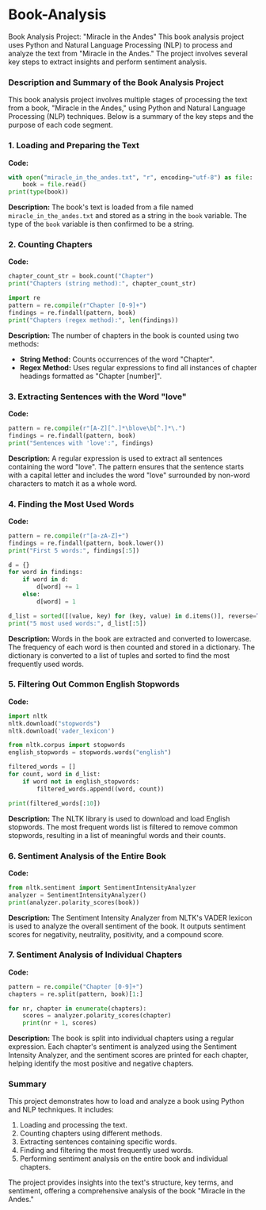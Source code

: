 # Book-Analysis
Book Analysis Project: "Miracle in the Andes" This book analysis project uses Python and Natural Language Processing (NLP) to process and analyze the text from "Miracle in the Andes." The project involves several key steps to extract insights and perform sentiment analysis.
### Description and Summary of the Book Analysis Project

This book analysis project involves multiple stages of processing the text from a book, "Miracle in the Andes," using Python and Natural Language Processing (NLP) techniques. Below is a summary of the key steps and the purpose of each code segment.

### 1. Loading and Preparing the Text

**Code:**
```python
with open("miracle_in_the_andes.txt", "r", encoding="utf-8") as file:
    book = file.read()
print(type(book))
```

**Description:**
The book's text is loaded from a file named `miracle_in_the_andes.txt` and stored as a string in the `book` variable. The type of the `book` variable is then confirmed to be a string.

### 2. Counting Chapters

**Code:**
```python
chapter_count_str = book.count("Chapter")
print("Chapters (string method):", chapter_count_str)

import re
pattern = re.compile(r"Chapter [0-9]+")
findings = re.findall(pattern, book)
print("Chapters (regex method):", len(findings))
```

**Description:**
The number of chapters in the book is counted using two methods:
- **String Method:** Counts occurrences of the word "Chapter".
- **Regex Method:** Uses regular expressions to find all instances of chapter headings formatted as "Chapter [number]".

### 3. Extracting Sentences with the Word "love"

**Code:**
```python
pattern = re.compile(r"[A-Z][^.]*\blove\b[^.]*\.")
findings = re.findall(pattern, book)
print("Sentences with 'love':", findings)
```

**Description:**
A regular expression is used to extract all sentences containing the word "love". The pattern ensures that the sentence starts with a capital letter and includes the word "love" surrounded by non-word characters to match it as a whole word.

### 4. Finding the Most Used Words

**Code:**
```python
pattern = re.compile(r"[a-zA-Z]+")
findings = re.findall(pattern, book.lower())
print("First 5 words:", findings[:5])

d = {}
for word in findings:
    if word in d:
        d[word] += 1
    else:
        d[word] = 1

d_list = sorted([(value, key) for (key, value) in d.items()], reverse=True)
print("5 most used words:", d_list[:5])
```

**Description:**
Words in the book are extracted and converted to lowercase. The frequency of each word is then counted and stored in a dictionary. The dictionary is converted to a list of tuples and sorted to find the most frequently used words.

### 5. Filtering Out Common English Stopwords

**Code:**
```python
import nltk
nltk.download("stopwords")
nltk.download('vader_lexicon')

from nltk.corpus import stopwords
english_stopwords = stopwords.words("english")

filtered_words = []
for count, word in d_list:
    if word not in english_stopwords:
        filtered_words.append((word, count))

print(filtered_words[:10])
```

**Description:**
The NLTK library is used to download and load English stopwords. The most frequent words list is filtered to remove common stopwords, resulting in a list of meaningful words and their counts.

### 6. Sentiment Analysis of the Entire Book

**Code:**
```python
from nltk.sentiment import SentimentIntensityAnalyzer
analyzer = SentimentIntensityAnalyzer()
print(analyzer.polarity_scores(book))
```

**Description:**
The Sentiment Intensity Analyzer from NLTK's VADER lexicon is used to analyze the overall sentiment of the book. It outputs sentiment scores for negativity, neutrality, positivity, and a compound score.

### 7. Sentiment Analysis of Individual Chapters

**Code:**
```python
pattern = re.compile("Chapter [0-9]+")
chapters = re.split(pattern, book)[1:]

for nr, chapter in enumerate(chapters):
    scores = analyzer.polarity_scores(chapter)
    print(nr + 1, scores)
```

**Description:**
The book is split into individual chapters using a regular expression. Each chapter's sentiment is analyzed using the Sentiment Intensity Analyzer, and the sentiment scores are printed for each chapter, helping identify the most positive and negative chapters.

### Summary

This project demonstrates how to load and analyze a book using Python and NLP techniques. It includes:
1. Loading and processing the text.
2. Counting chapters using different methods.
3. Extracting sentences containing specific words.
4. Finding and filtering the most frequently used words.
5. Performing sentiment analysis on the entire book and individual chapters.

The project provides insights into the text's structure, key terms, and sentiment, offering a comprehensive analysis of the book "Miracle in the Andes."
